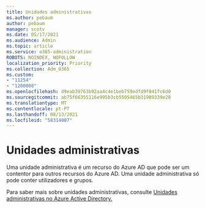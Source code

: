 ```yaml
---
title: Unidades administrativas
ms.author: pebaum
author: pebaum
manager: scotv
ms.date: 05/17/2021
ms.audience: Admin
ms.topic: article
ms.service: o365-administration
ROBOTS: NOINDEX, NOFOLLOW
localization_priority: Priority
ms.collection: Adm_O365
ms.custom:
- "11254"
- "1200008"
ms.openlocfilehash: d9eab39763b92aa4c4e1beb759edfd9f041fc6d0
ms.sourcegitcommit: ab75f66355116e995b3cb5505465b31989339e28
ms.translationtype: MT
ms.contentlocale: pt-PT
ms.lasthandoff: 08/13/2021
ms.locfileid: "58314007"
---
```

# <a name="administrative-units"></a>Unidades administrativas

Uma unidade administrativa é um recurso do Azure AD que pode ser um contentor para outros recursos do Azure AD. Uma unidade administrativa só pode conter utilizadores e grupos.

Para saber mais sobre unidades administrativas, consulte [Unidades administrativas no Azure Active Directory.](https://docs.microsoft.com/azure/active-directory/roles/administrative-units)